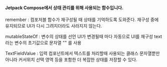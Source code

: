 
#### Jetpack Compose에서 상태 관리를 위해 사용되는 함수입니다.

remember : 컴포저블 함수가 재구성될 때 상태를 기억하도록 도와준다. 재구성 중에 유지되므로 UI가 다시 그려지더라도 사라지지 않는다.

mutableStateOf : 변수의 상태를 선언 UI가 변경될때 마다 자동으로 UI를 재구성 text라는 변수의 초기값으로 문자열 "" 를 사용

TextFieldValue : 입력 컴포넌트에서 텍스트를 처리할때 사용되는 클래스 문자열뿐만 아니라 커서위치 선택 영역 등을 포함한 더 복잡한 상태를 저장할 수 있다.

